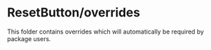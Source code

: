 # ResetButton/overrides

This folder contains overrides which will automatically be required by package users.
